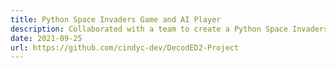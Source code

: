 ```yaml
---
title: Python Space Invaders Game and AI Player
description: Collaborated with a team to create a Python Space Invaders game with object‑oriented programming principles and integrated Neuroevolution of Augmenting Topologies (NEAT) Algorithm; co‑hosted a workshop about AI, NEAT and neural networks with >30 participants.
date: 2021-09-25
url: https://github.com/cindyc-dev/DecodED2-Project
---
```

